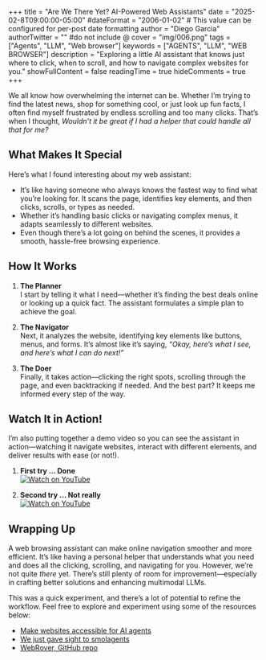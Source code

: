 +++
title = "Are We There Yet? AI-Powered Web Assistants"
date = "2025-02-8T09:00:00-05:00"
#dateFormat = "2006-01-02" # This value can be configured for per-post date formatting
author = "Diego Garcia"
authorTwitter = "" #do not include @
cover = "img/006.png"
tags = ["Agents", "LLM", "Web browser"]
keywords = ["AGENTS", "LLM", "WEB BROWSER"]
description = "Exploring a little AI assistant that knows just where to click, when to scroll, and how to navigate complex websites for you."
showFullContent = false
readingTime = true
hideComments = true
+++

We all know how overwhelming the internet can be. Whether I’m trying to find the latest news, shop for something cool, or just look up fun facts, I often find myself frustrated by endless scrolling and too many clicks. That’s when I thought, *Wouldn’t it be great if I had a helper that could handle all that for me?* 

## What Makes It Special

Here’s what I found interesting about my web assistant:

- It’s like having someone who always knows the fastest way to find what you’re looking for. It scans the page, identifies key elements, and then clicks, scrolls, or types as needed.
- Whether it’s handling basic clicks or navigating complex menus, it adapts seamlessly to different websites.
- Even though there’s a lot going on behind the scenes, it provides a smooth, hassle-free browsing experience.

## How It Works

1. **The Planner**  
   I start by telling it what I need—whether it’s finding the best deals online or looking up a quick fact. The assistant formulates a simple plan to achieve the goal.

2. **The Navigator**  
   Next, it analyzes the website, identifying key elements like buttons, menus, and forms. It’s almost like it’s saying, *“Okay, here’s what I see, and here’s what I can do next!”*

3. **The Doer**  
   Finally, it takes action—clicking the right spots, scrolling through the page, and even backtracking if needed. And the best part? It keeps me informed every step of the way.


## Watch It in Action!

I’m also putting together a demo video so you can see the assistant in action—watching it navigate websites, interact with different elements, and deliver results with ease (or not!).

1. **First try ... Done**  
   [![Watch on YouTube](https://youtu.be/uWQIBLThBu0)](https://youtu.be/uWQIBLThBu0)


2. **Second try ... Not really**  
   [![Watch on YouTube](https://youtu.be/aoNSfKf2i5E)](https://youtu.be/aoNSfKf2i5E)

## Wrapping Up

A web browsing assistant can make online navigation smoother and more efficient. It’s like having a personal helper that understands what you need and does all the clicking, scrolling, and navigating for you. However, we’re not quite *there* yet. There’s still plenty of room for improvement—especially in crafting better solutions and enhancing multimodal LLMs.  

This was a quick experiment, and there’s a lot of potential to refine the workflow. Feel free to explore and experiment using some of the resources below:

- [Make websites accessible for AI agents](https://github.com/browser-use/browser-use)
- [We just gave sight to smolagents](https://huggingface.co/blog/smolagents-can-see)
- [WebRover, GitHub repo](https://github.com/hrithikkoduri/WebRover)